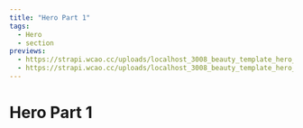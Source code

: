 ```yaml
---
title: "Hero Part 1"
tags:
  - Hero
  - section
previews:
  - https://strapi.wcao.cc/uploads/localhost_3008_beauty_template_hero_1_full_true_Nest_Hub_Max_73b6bda5a6.jpg
  - https://strapi.wcao.cc/uploads/localhost_3008_beauty_template_hero_1_full_true_Nest_Hub_Max_1_e22ea44d58.jpg
---
```


# Hero Part 1
